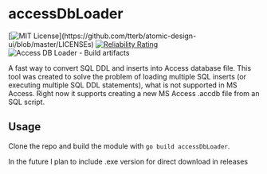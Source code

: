 # accessDbLoader
[![MIT License](https://img.shields.io/apm/l/atomic-design-ui.svg?)](https://github.com/tterb/atomic-design-ui/blob/master/LICENSEs)
[![Reliability Rating](https://sonarcloud.io/api/project_badges/measure?project=S-Maciejewski_accessDbLoader&metric=reliability_rating)](https://sonarcloud.io/dashboard?id=S-Maciejewski_accessDbLoader)
![Access DB Loader - Build artifacts](https://github.com/S-Maciejewski/accessDbLoader/workflows/Access%20DB%20Loader%20-%20Build%20artifacts/badge.svg?branch=main)

A fast way to convert SQL DDL and inserts into Access database file. 
This tool was created to solve the problem of loading multiple SQL inserts (or executing multiple SQL DDL statements), what is not supported in MS Access. 
Right now it supports creating a new MS Access .accdb file from an SQL script.

## Usage
Clone the repo and build the module with `go build accessDbLoader`.

In the future I plan to include .exe version for direct download in releases

